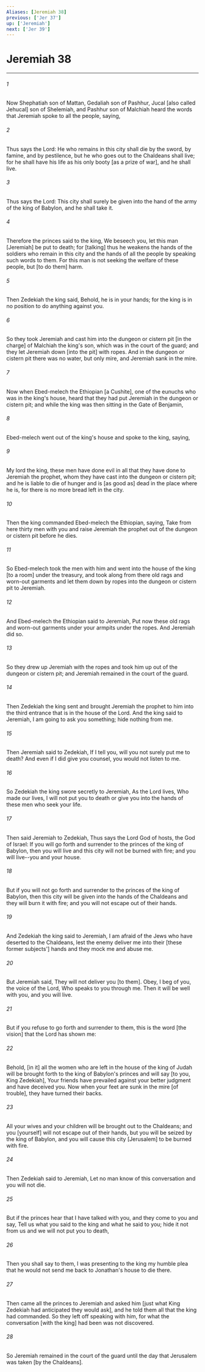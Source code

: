 ```yaml
---
Aliases: [Jeremiah 38]
previous: ['Jer 37']
up: ['Jeremiah']
next: ['Jer 39']
---
```

# Jeremiah 38

***


###### 1 


Now Shephatiah son of Mattan, Gedaliah son of Pashhur, Jucal [also called Jehucal] son of Shelemiah, and Pashhur son of Malchiah heard the words that Jeremiah spoke to all the people, saying, 


###### 2 


Thus says the Lord: He who remains in this city shall die by the sword, by famine, and by pestilence, but he who goes out to the Chaldeans shall live; for he shall have his life as his only booty [as a prize of war], and he shall live. 


###### 3 


Thus says the Lord: This city shall surely be given into the hand of the army of the king of Babylon, and he shall take it. 


###### 4 


Therefore the princes said to the king, We beseech you, let this man [Jeremiah] be put to death; for [talking] thus he weakens the hands of the soldiers who remain in this city and the hands of all the people by speaking such words to them. For this man is not seeking the welfare of these people, but [to do them] harm. 


###### 5 


Then Zedekiah the king said, Behold, he is in your hands; for the king is in no position to do anything against you. 


###### 6 


So they took Jeremiah and cast him into the dungeon or cistern pit [in the charge] of Malchiah the king's son, which was in the court of the guard; and they let Jeremiah down [into the pit] with ropes. And in the dungeon or cistern pit there was no water, but only mire, and Jeremiah sank in the mire. 


###### 7 


Now when Ebed-melech the Ethiopian [a Cushite], one of the eunuchs who was in the king's house, heard that they had put Jeremiah in the dungeon or cistern pit; and while the king was then sitting in the Gate of Benjamin, 


###### 8 


Ebed-melech went out of the king's house and spoke to the king, saying, 


###### 9 


My lord the king, these men have done evil in all that they have done to Jeremiah the prophet, whom they have cast into the dungeon or cistern pit; and he is liable to die of hunger and is [as good as] dead in the place where he is, for there is no more bread left in the city. 


###### 10 


Then the king commanded Ebed-melech the Ethiopian, saying, Take from here thirty men with you and raise Jeremiah the prophet out of the dungeon or cistern pit before he dies. 


###### 11 


So Ebed-melech took the men with him and went into the house of the king [to a room] under the treasury, and took along from there old rags and worn-out garments and let them down by ropes into the dungeon or cistern pit to Jeremiah. 


###### 12 


And Ebed-melech the Ethiopian said to Jeremiah, Put now these old rags and worn-out garments under your armpits under the ropes. And Jeremiah did so. 


###### 13 


So they drew up Jeremiah with the ropes and took him up out of the dungeon or cistern pit; and Jeremiah remained in the court of the guard. 


###### 14 


Then Zedekiah the king sent and brought Jeremiah the prophet to him into the third entrance that is in the house of the Lord. And the king said to Jeremiah, I am going to ask you something; hide nothing from me. 


###### 15 


Then Jeremiah said to Zedekiah, If I tell you, will you not surely put me to death? And even if I did give you counsel, you would not listen to me. 


###### 16 


So Zedekiah the king swore secretly to Jeremiah, As the Lord lives, Who made our lives, I will not put you to death or give you into the hands of these men who seek your life. 


###### 17 


Then said Jeremiah to Zedekiah, Thus says the Lord God of hosts, the God of Israel: If you will go forth and surrender to the princes of the king of Babylon, then you will live and this city will not be burned with fire; and you will live--you and your house. 


###### 18 


But if you will not go forth and surrender to the princes of the king of Babylon, then this city will be given into the hands of the Chaldeans and they will burn it with fire; and you will not escape out of their hands. 


###### 19 


And Zedekiah the king said to Jeremiah, I am afraid of the Jews who have deserted to the Chaldeans, lest the enemy deliver me into their [these former subjects'] hands and they mock me and abuse me. 


###### 20 


But Jeremiah said, They will not deliver you [to them]. Obey, I beg of you, the voice of the Lord, Who speaks to you through me. Then it will be well with you, and you will live. 


###### 21 


But if you refuse to go forth and surrender to them, this is the word [the vision] that the Lord has shown me: 


###### 22 


Behold, [in it] all the women who are left in the house of the king of Judah will be brought forth to the king of Babylon's princes and will say [to you, King Zedekiah], Your friends have prevailed against your better judgment and have deceived you. Now when your feet are sunk in the mire [of trouble], they have turned their backs. 


###### 23 


All your wives and your children will be brought out to the Chaldeans; and you [yourself] will not escape out of their hands, but you will be seized by the king of Babylon, and you will cause this city [Jerusalem] to be burned with fire. 


###### 24 


Then Zedekiah said to Jeremiah, Let no man know of this conversation and you will not die. 


###### 25 


But if the princes hear that I have talked with you, and they come to you and say, Tell us what you said to the king and what he said to you; hide it not from us and we will not put you to death, 


###### 26 


Then you shall say to them, I was presenting to the king my humble plea that he would not send me back to Jonathan's house to die there. 


###### 27 


Then came all the princes to Jeremiah and asked him [just what King Zedekiah had anticipated they would ask], and he told them all that the king had commanded. So they left off speaking with him, for what the conversation [with the king] had been was not discovered. 


###### 28 


So Jeremiah remained in the court of the guard until the day that Jerusalem was taken [by the Chaldeans].
